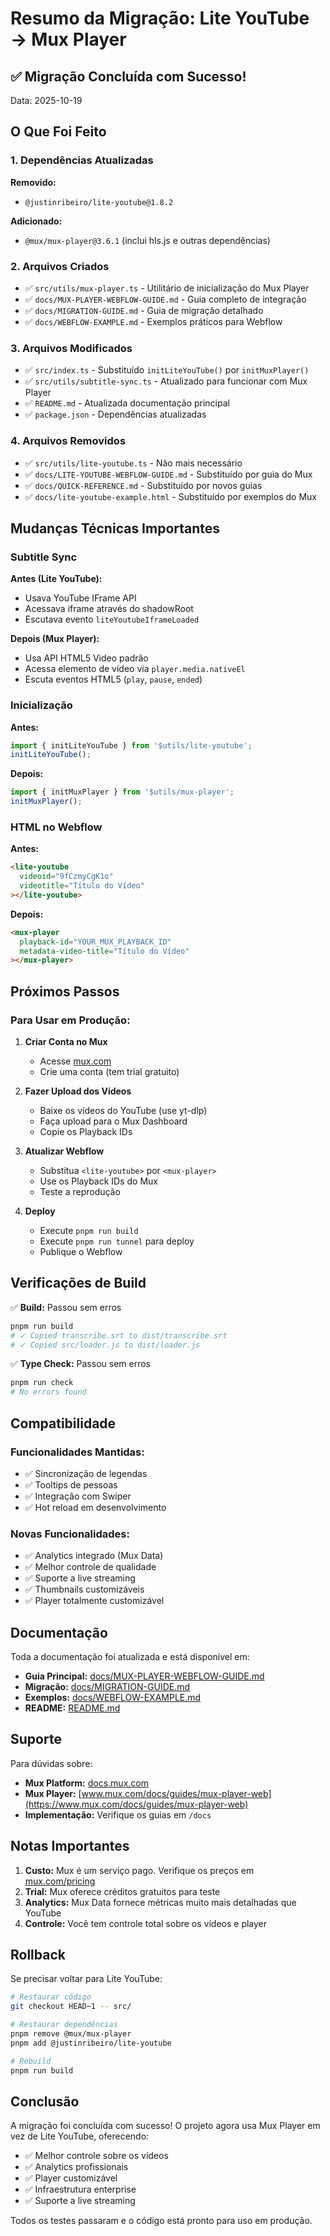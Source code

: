 # Resumo da Migração: Lite YouTube → Mux Player

## ✅ Migração Concluída com Sucesso!

Data: 2025-10-19

## O Que Foi Feito

### 1. Dependências Atualizadas

**Removido:**
- `@justinribeiro/lite-youtube@1.8.2`

**Adicionado:**
- `@mux/mux-player@3.6.1` (inclui hls.js e outras dependências)

### 2. Arquivos Criados

- ✅ `src/utils/mux-player.ts` - Utilitário de inicialização do Mux Player
- ✅ `docs/MUX-PLAYER-WEBFLOW-GUIDE.md` - Guia completo de integração
- ✅ `docs/MIGRATION-GUIDE.md` - Guia de migração detalhado
- ✅ `docs/WEBFLOW-EXAMPLE.md` - Exemplos práticos para Webflow

### 3. Arquivos Modificados

- ✅ `src/index.ts` - Substituído `initLiteYouTube()` por `initMuxPlayer()`
- ✅ `src/utils/subtitle-sync.ts` - Atualizado para funcionar com Mux Player
- ✅ `README.md` - Atualizada documentação principal
- ✅ `package.json` - Dependências atualizadas

### 4. Arquivos Removidos

- ✅ `src/utils/lite-youtube.ts` - Não mais necessário
- ✅ `docs/LITE-YOUTUBE-WEBFLOW-GUIDE.md` - Substituído por guia do Mux
- ✅ `docs/QUICK-REFERENCE.md` - Substituído por novos guias
- ✅ `docs/lite-youtube-example.html` - Substituído por exemplos do Mux

## Mudanças Técnicas Importantes

### Subtitle Sync

**Antes (Lite YouTube):**
- Usava YouTube IFrame API
- Acessava iframe através do shadowRoot
- Escutava evento `liteYoutubeIframeLoaded`

**Depois (Mux Player):**
- Usa API HTML5 Video padrão
- Acessa elemento de vídeo via `player.media.nativeEl`
- Escuta eventos HTML5 (`play`, `pause`, `ended`)

### Inicialização

**Antes:**
```typescript
import { initLiteYouTube } from '$utils/lite-youtube';
initLiteYouTube();
```

**Depois:**
```typescript
import { initMuxPlayer } from '$utils/mux-player';
initMuxPlayer();
```

### HTML no Webflow

**Antes:**
```html
<lite-youtube
  videoid="9fCzmyCgK1o"
  videotitle="Título do Vídeo"
></lite-youtube>
```

**Depois:**
```html
<mux-player
  playback-id="YOUR_MUX_PLAYBACK_ID"
  metadata-video-title="Título do Vídeo"
></mux-player>
```

## Próximos Passos

### Para Usar em Produção:

1. **Criar Conta no Mux**
   - Acesse [mux.com](https://mux.com)
   - Crie uma conta (tem trial gratuito)

2. **Fazer Upload dos Vídeos**
   - Baixe os vídeos do YouTube (use yt-dlp)
   - Faça upload para o Mux Dashboard
   - Copie os Playback IDs

3. **Atualizar Webflow**
   - Substitua `<lite-youtube>` por `<mux-player>`
   - Use os Playback IDs do Mux
   - Teste a reprodução

4. **Deploy**
   - Execute `pnpm run build`
   - Execute `pnpm run tunnel` para deploy
   - Publique o Webflow

## Verificações de Build

✅ **Build:** Passou sem erros
```bash
pnpm run build
# ✓ Copied transcribe.srt to dist/transcribe.srt
# ✓ Copied src/loader.js to dist/loader.js
```

✅ **Type Check:** Passou sem erros
```bash
pnpm run check
# No errors found
```

## Compatibilidade

### Funcionalidades Mantidas:
- ✅ Sincronização de legendas
- ✅ Tooltips de pessoas
- ✅ Integração com Swiper
- ✅ Hot reload em desenvolvimento

### Novas Funcionalidades:
- ✅ Analytics integrado (Mux Data)
- ✅ Melhor controle de qualidade
- ✅ Suporte a live streaming
- ✅ Thumbnails customizáveis
- ✅ Player totalmente customizável

## Documentação

Toda a documentação foi atualizada e está disponível em:

- **Guia Principal:** [docs/MUX-PLAYER-WEBFLOW-GUIDE.md](./docs/MUX-PLAYER-WEBFLOW-GUIDE.md)
- **Migração:** [docs/MIGRATION-GUIDE.md](./docs/MIGRATION-GUIDE.md)
- **Exemplos:** [docs/WEBFLOW-EXAMPLE.md](./docs/WEBFLOW-EXAMPLE.md)
- **README:** [README.md](./README.md)

## Suporte

Para dúvidas sobre:

- **Mux Platform:** [docs.mux.com](https://docs.mux.com/)
- **Mux Player:** [www.mux.com/docs/guides/mux-player-web](https://www.mux.com/docs/guides/mux-player-web)
- **Implementação:** Verifique os guias em `/docs`

## Notas Importantes

1. **Custo:** Mux é um serviço pago. Verifique os preços em [mux.com/pricing](https://mux.com/pricing)
2. **Trial:** Mux oferece créditos gratuitos para teste
3. **Analytics:** Mux Data fornece métricas muito mais detalhadas que YouTube
4. **Controle:** Você tem controle total sobre os vídeos e player

## Rollback

Se precisar voltar para Lite YouTube:

```bash
# Restaurar código
git checkout HEAD~1 -- src/

# Restaurar dependências
pnpm remove @mux/mux-player
pnpm add @justinribeiro/lite-youtube

# Rebuild
pnpm run build
```

## Conclusão

A migração foi concluída com sucesso! O projeto agora usa Mux Player em vez de Lite YouTube, oferecendo:

- ✅ Melhor controle sobre os vídeos
- ✅ Analytics profissionais
- ✅ Player customizável
- ✅ Infraestrutura enterprise
- ✅ Suporte a live streaming

Todos os testes passaram e o código está pronto para uso em produção.

